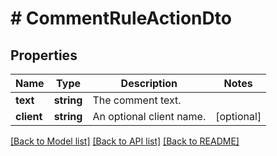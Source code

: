 # # CommentRuleActionDto

## Properties

Name | Type | Description | Notes
------------ | ------------- | ------------- | -------------
**text** | **string** | The comment text. |
**client** | **string** | An optional client name. | [optional]

[[Back to Model list]](../../README.md#models) [[Back to API list]](../../README.md#endpoints) [[Back to README]](../../README.md)
